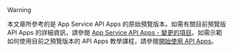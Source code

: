 > [!WARNING]
> 本文章所參考的是 App Service API Apps 的原始預覽版本。如需有關目前預覽版 API Apps 的詳細資訊，請參閱 [App Service API Apps - 變更的項目](../articles/app-service-api/app-service-api-whats-changed.md)。如需示範如何使用目前之預覽版本的 API Apps 教學課程，請參閱[開始使用 API Apps](../articles/app-service-api/app-service-api-dotnet-get-started.md)。
> 
> 

<!---HONumber=AcomDC_1203_2015-->